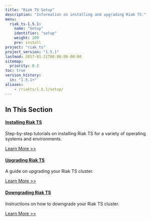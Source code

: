 ```yaml
---
title: "Riak TS Setup"
description: "Information on installing and upgrading Riak TS."
menu:
  riak_ts-1.5.1:
    name: "Setup"
    identifier: "setup"
    weight: 200
    pre: install
project: "riak_ts"
project_version: "1.5.1"
lastmod: 2017-01-21T00:00:00-00:00
sitemap:
  priority: 0.2
toc: true
version_history:
  in: "1.5.1+"
aliases:
    - /riakts/1.5.1/setup/
---
```


[install]: {{<baseurl>}}riak/ts/1.5.1/setup/installing
[upgrade]: {{<baseurl>}}riak/ts/1.5.1/setup/upgrading
[downgrade]: {{<baseurl>}}riak/ts/1.5.1/setup/downgrading

## In This Section

#### [Installing Riak TS][install]

Step-by-step tutorials on installing Riak TS for a variety of operating systems and environments.

[Learn More >>][install]

#### [Upgrading Riak TS][upgrade]

A guide on upgrading your Riak TS cluster.

[Learn More >>][upgrade]

#### [Downgrading Riak TS][downgrade]

Instructions on how to downgrade your Riak TS cluster.

[Learn More >>][downgrade]
